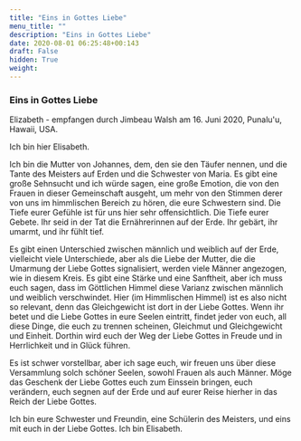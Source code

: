 ```yaml
---
title: "Eins in Gottes Liebe"
menu_title: ""
description: "Eins in Gottes Liebe"
date: 2020-08-01 06:25:48+00:143
draft: False
hidden: True
weight:
---
```

### Eins in Gottes Liebe

Elizabeth - empfangen durch Jimbeau Walsh am 16. Juni 2020, Punalu'u, Hawaii, USA.

Ich bin hier Elisabeth.

Ich bin die Mutter von Johannes, dem, den sie den Täufer nennen, und die Tante des Meisters auf Erden und die Schwester von Maria. Es gibt eine große Sehnsucht und ich würde sagen, eine große Emotion, die von den Frauen in dieser Gemeinschaft ausgeht, um mehr von den Stimmen derer von uns im himmlischen Bereich zu hören, die eure Schwestern sind. Die Tiefe eurer Gefühle ist für uns hier sehr offensichtlich. Die Tiefe eurer Gebete. Ihr seid in der Tat die Ernährerinnen auf der Erde. Ihr gebärt, ihr umarmt, und ihr fühlt tief.

Es gibt einen Unterschied zwischen männlich und weiblich auf der Erde, vielleicht viele Unterschiede, aber als die Liebe der Mutter, die die Umarmung der Liebe Gottes signalisiert, werden viele Männer angezogen, wie in diesem Kreis. Es gibt eine Stärke und eine Sanftheit, aber ich muss euch sagen, dass im Göttlichen Himmel diese Varianz zwischen männlich und weiblich verschwindet. Hier (im Himmlischen Himmel) ist es also nicht so relevant, denn das Gleichgewicht ist dort in der Liebe Gottes. Wenn ihr betet und die Liebe Gottes in eure Seelen eintritt, findet jeder von euch, all diese Dinge, die euch zu trennen scheinen, Gleichmut und Gleichgewicht und Einheit. Dorthin wird euch der Weg der Liebe Gottes in Freude und in Herrlichkeit und in Glück führen.

Es ist schwer vorstellbar, aber ich sage euch, wir freuen uns über diese Versammlung solch schöner Seelen, sowohl Frauen als auch Männer. Möge das Geschenk der Liebe Gottes euch zum Einssein bringen, euch verändern, euch segnen auf der Erde und auf eurer Reise hierher in das Reich der Liebe Gottes.

Ich bin eure Schwester und Freundin, eine Schülerin des Meisters, und eins mit euch in der Liebe Gottes. Ich bin Elisabeth.
